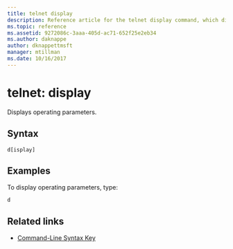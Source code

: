 ```yaml
---
title: telnet display
description: Reference article for the telnet display command, which displays operating parameters.
ms.topic: reference
ms.assetid: 9272086c-3aaa-405d-ac71-652f25e2eb34
ms.author: daknappe
author: dknappettmsft
manager: mtillman
ms.date: 10/16/2017
---
```


# telnet: display



Displays operating parameters.

## Syntax

```
d[isplay]
```

## Examples

To display operating parameters, type:

```
d
```

## Related links

- [Command-Line Syntax Key](command-line-syntax-key.md)
